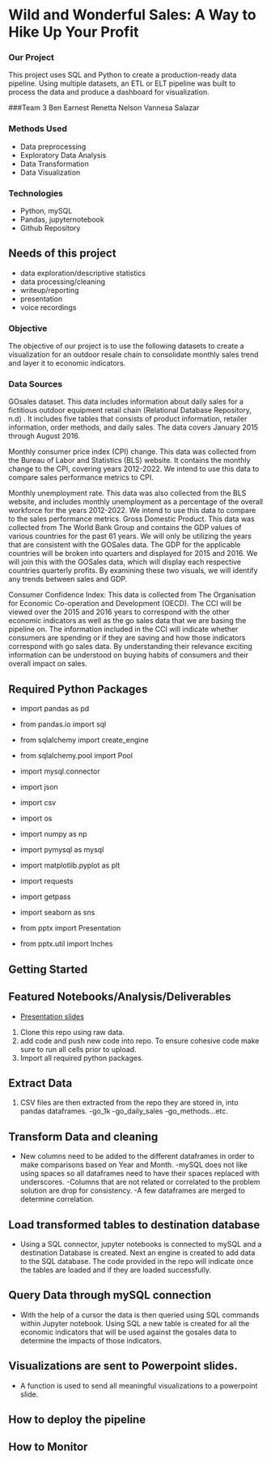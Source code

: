 # Wild and Wonderful Sales: A Way to Hike Up Your Profit

### Our Project
This project uses SQL and Python to create a production-ready data pipeline. Using multiple datasets, an ETL or ELT pipeline was built to process the data and produce a dashboard for visualization.

###Team 3
Ben Earnest
Renetta Nelson
Vannesa Salazar

### Methods Used
* Data preprocessing
* Exploratory Data Analysis
* Data Transformation
* Data Visualization


### Technologies
* Python, mySQL
* Pandas, jupyternotebook
* Github Repository

## Needs of this project

- data exploration/descriptive statistics
- data processing/cleaning
- writeup/reporting
- presentation
- voice recordings

### Objective
The objective of our project is to use the following datasets to create a visualization for an outdoor resale chain to consolidate monthly sales trend and layer it to economic indicators.

### Data Sources

GOsales dataset. This data includes information about daily sales for a fictitious outdoor equipment retail chain (Relational Database Repository, n.d) .  It includes five tables that consists of product information, retailer information, order methods, and daily sales.  The data covers January 2015 through August 2016. 

Monthly consumer price index (CPI) change.  This data was collected from the Bureau of Labor and Statistics (BLS) website.  It contains the monthly change to the CPI, covering years 2012-2022.  We intend to use this data to compare sales performance metrics to CPI.

Monthly unemployment rate.  This data was also collected from the BLS website, and includes monthly unemployment as a percentage of the overall workforce for the years 2012-2022.  We intend to use this data to compare to the sales performance metrics.
Gross Domestic Product.  This data was collected from The World Bank Group and contains the GDP values of various countries for the past 61 years. We will only be utilizing the years that are consistent with the GOSales data. The GDP for the applicable countries will be broken into quarters and displayed for 2015 and 2016. We will join this with the GOSales data, which will display each respective countries quarterly profits. By examining these two visuals, we will identify any trends between sales and GDP. 

Consumer Confidence Index: This data is collected from The Organisation for Economic Co-operation and Development (OECD). The CCI will be viewed over the 2015 and 2016 years to correspond with the other economic indicators as well as the go sales data that we are basing the pipeline on. The information included in the CCI will indicate whether consumers are spending or if they are saving and how those indicators correspond with go sales data. By understanding their relevance exciting information can be understood on buying habits of consumers and their overall impact on sales. 

## Required Python Packages
* import pandas as pd
* from pandas.io import sql
* from sqlalchemy import create_engine
* from sqlalchemy.pool import Pool
* import mysql.connector
* import json
* import csv
* import os

* import numpy as np
* import pymysql as mysql
* import matplotlib.pyplot as plt
* import requests
* import getpass
* import seaborn as sns
* from pptx import Presentation 
* from pptx.util import Inches 


## Getting Started

## Featured Notebooks/Analysis/Deliverables
* [Presentation slides ]()

1. Clone this repo using raw data.
2. add code and push new code into repo. To ensure cohesive code make sure to run all cells prior to upload. 
3. Import all required python packages. 

## Extract Data
1. CSV files are then extracted from the repo they are stored in, into pandas dataframes. 
-go_1k
-go_daily_sales
-go_methods...etc.

## Transform Data and cleaning
- New columns need to be added to the different dataframes in order to make comparisons based on Year and Month. 
-mySQL does not like using spaces so all dataframes need to have their spaces replaced with underscores. 
-Columns that are not related or correlated to the problem solution are drop for consistency. 
-A few dataframes are merged to determine correlation. 

## Load transformed tables to destination database
- Using a SQL connector, jupyter notebooks is connected to mySQL and a destination Database is created. Next an engine is created to add data to the SQL database. The code provided in the repo will indicate once the tables are loaded and if they are loaded successfully. 

## Query Data through mySQL connection
- With the help of a cursor the data is then queried using SQL commands within Jupyter notebook. Using SQL a new table is created for all the economic indicators that will be used against the gosales data to determine the impacts of those indicators. 

## Visualizations are sent to Powerpoint slides. 
- A function is used to send all meaningful visualizations to a powerpoint slide. 

## How to deploy the pipeline

## How to Monitor

